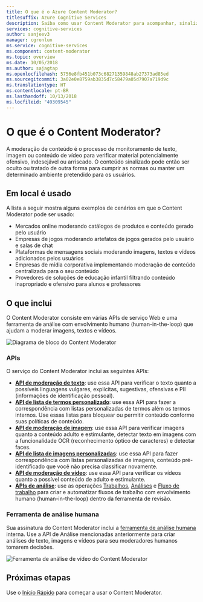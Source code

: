 ```yaml
---
title: O que é o Azure Content Moderator?
titlesuffix: Azure Cognitive Services
description: Saiba como usar Content Moderator para acompanhar, sinalizar, avaliar e filtrar material inadequado em conteúdo gerado pelo usuário.
services: cognitive-services
author: sanjeev3
manager: cgronlun
ms.service: cognitive-services
ms.component: content-moderator
ms.topic: overview
ms.date: 10/05/2018
ms.author: sajagtap
ms.openlocfilehash: 5756e8fb451b073c68271359848ab27373ad85ed
ms.sourcegitcommit: 3a02e0e8759ab3835d7c58479a05d7907a719d9c
ms.translationtype: HT
ms.contentlocale: pt-BR
ms.lasthandoff: 10/13/2018
ms.locfileid: "49309545"
---
```

# <a name="what-is-content-moderator"></a>O que é o Content Moderator?

A moderação de conteúdo é o processo de monitoramento de texto, imagem ou conteúdo de vídeo para verificar material potencialmente ofensivo, indesejável ou arriscado. O conteúdo sinalizado pode então ser oculto ou tratado de outra forma para cumprir as normas ou manter um determinado ambiente pretendido para os usuários.

## <a name="where-it-is-used"></a>Em local é usado

A lista a seguir mostra alguns exemplos de cenários em que o Content Moderator pode ser usado:

- Mercados online moderando catálogos de produtos e conteúdo gerado pelo usuário
- Empresas de jogos moderando artefatos de jogos gerados pelo usuário e salas de chat
- Plataformas de mensagens sociais moderando imagens, textos e vídeos adicionados pelos usuários
- Empresas de mídia corporativa implementando moderação de conteúdo centralizada para o seu conteúdo
- Provedores de soluções de educação infantil filtrando conteúdo inapropriado e ofensivo para alunos e professores

## <a name="what-it-includes"></a>O que inclui

O Content Moderator consiste em várias APIs de serviço Web e uma ferramenta de análise com envolvimento humano (human-in-the-loop) que ajudam a moderar imagens, textos e vídeos.

![Diagrama de bloco do Content Moderator](images/content-moderator-block-diagram.png)

### <a name="apis"></a>APIs

O serviço do Content Moderator inclui as seguintes APIs:
  - [**API de moderação de texto**](text-moderation-api.md): use essa API para verificar o texto quanto a possíveis linguagens vulgares, explícitas, sugestivas, ofensivas e PII (informações de identificação pessoal).
  - [**API de lista de termos personalizado**](try-terms-list-api.md): use essa API para fazer a correspondência com listas personalizadas de termos além os termos internos. Use essas listas para bloquear ou permitir conteúdo conforme suas políticas de conteúdo.  
  - [**API de moderação de imagem**](image-moderation-api.md): use essa API para verificar imagens quanto a conteúdo adulto e estimulante, detectar texto em imagens com a funcionalidade OCR (reconhecimento óptico de caracteres) e detectar faces.
  - [**API de lista de imagens personalizadas**](try-image-list-api.md): use essa API para fazer correspondência com listas personalizadas de imagens, conteúdo pré-identificado que você não precisa classificar novamente.
  - [**API de moderação de vídeo**](video-moderation-api.md): use essa API para verificar os vídeos quanto a possível conteúdo de adulto e estimulante.
  - [**APIs de análise**](try-review-api-job.md): use as operações [Trabalhos](try-review-api-job.md), [Análises](try-review-api-review.md) e [Fluxo de trabalho](try-review-api-workflow.md) para criar e automatizar fluxos de trabalho com envolvimento humano (human-in-the-loop) dentro da ferramenta de revisão.

### <a name="human-review-tool"></a>Ferramenta de análise humana

Sua assinatura do Content Moderator inclui a [ferramenta de análise humana](Review-Tool-User-Guide/human-in-the-loop.md) interna. Use a API de Análise mencionadas anteriormente para criar análises de texto, imagens e vídeos para seu moderadores humanos tomarem decisões.

![Ferramenta de análise de vídeo do Content Moderator](images/video-review-default-view.png)

## <a name="next-steps"></a>Próximas etapas

Use o [Início Rápido](quick-start.md) para começar a usar o Content Moderator.
